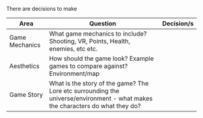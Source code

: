 There are decisions to make


| Area           | Question                                                                                                                      | Decision/s |
| -------------- | ----------------------------------------------------------------------------------------------------------------------------- | ---------- |
| Game Mechanics | What game mechanics to include? Shooting, VR, Points, Health, enemies,   etc etc.                                             |            |
| Aesthetics     | How should the game look? Example games to compare against? Environment/map                                                   |            |
| Game Story     | What is the story of the game? The Lore etc surrounding the universe/environment - what makes the characters do what they do? |            |

